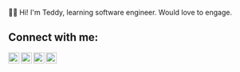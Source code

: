 👋🏼 Hi! I'm Teddy, learning software engineer. Would love to engage.

## Connect with me:
[<img align="left" width="22px" src="https://cdn.jsdelivr.net/npm/simple-icons@v3/icons/gmail.svg">](mailto:asolatotieno@gmail.com)
[<img align="left" width="22px" src="https://cdn.jsdelivr.net/npm/simple-icons@v3/icons/linkedin.svg">](https://www.linkedin.com/in/teddy-asola/)
[<img align="left" width="22px" src="https://cdn.jsdelivr.net/npm/simple-icons@v3/icons/twitter.svg">](https://twitter.com/Tedotieno)
[<img align="left" width="22px" src="https://cdn.jsdelivr.net/npm/simple-icons@v3/icons/instagram.svg">](https://www.instagram.com/tedotieno/)

